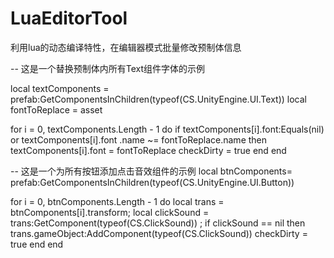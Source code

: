 # LuaEditorTool
利用lua的动态编译特性，在编辑器模式批量修改预制体信息

-- 这是一个替换预制体内所有Text组件字体的示例

local textComponents = prefab:GetComponentsInChildren(typeof(CS.UnityEngine.UI.Text))
local fontToReplace = asset

for i = 0, textComponents.Length - 1 do
	if textComponents[i].font:Equals(nil) or textComponents[i].font .name ~= fontToReplace.name then
		textComponents[i].font = fontToReplace
		checkDirty = true
	end
end


-- 这是一个为所有按钮添加点击音效组件的示例
local btnComponents= prefab:GetComponentsInChildren(typeof(CS.UnityEngine.UI.Button))

for i = 0, btnComponents.Length - 1 do
	local trans = btnComponents[i].transform;
	local clickSound = trans:GetComponent(typeof(CS.ClickSound)) ;
	if clickSound == nil  then
		trans.gameObject:AddComponent(typeof(CS.ClickSound))
		checkDirty = true
	end
end
